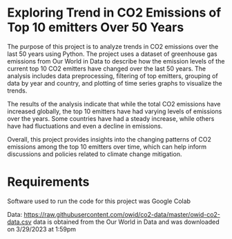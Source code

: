 # Exploring Trend in CO2 Emissions of Top 10 emitters Over 50 Years
The purpose of this project is to analyze trends in CO2 emissions over the last 50 years using Python. The project uses a dataset of greenhouse gas emissions from Our World in Data to describe how the emission levels of the current top 10 CO2 emitters have changed over the last 50 years. The analysis includes data preprocessing, filtering of top emitters, grouping of data by year and country, and plotting of time series graphs to visualize the trends.

The results of the analysis indicate that while the total CO2 emissions have increased globally, the top 10 emitters have had varying levels of emissions over the years. Some countries have had a steady increase, while others have had fluctuations and even a decline in emissions. 

Overall, this project provides insights into the changing patterns of CO2 emissions among the top 10 emitters over time, which can help inform discussions and policies related to climate change mitigation.


# Requirements
Software used to run the code for this project was Google Colab

Data: https://raw.githubusercontent.com/owid/co2-data/master/owid-co2-data.csv
data is obtained from the Our World in Data and was downloaded on 3/29/2023 at 1:59pm 
